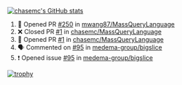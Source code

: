 [![chasemc's GitHub stats](https://github-readme-stats.vercel.app/api?username=chasemc)](https://github.com/anuraghazra/github-readme-stats)


<!--START_SECTION:activity-->
1. 💪 Opened PR [#250](https://github.com/mwang87/MassQueryLanguage/pull/250) in [mwang87/MassQueryLanguage](https://github.com/mwang87/MassQueryLanguage)
2. ❌ Closed PR [#1](https://github.com/chasemc/MassQueryLanguage/pull/1) in [chasemc/MassQueryLanguage](https://github.com/chasemc/MassQueryLanguage)
3. 💪 Opened PR [#1](https://github.com/chasemc/MassQueryLanguage/pull/1) in [chasemc/MassQueryLanguage](https://github.com/chasemc/MassQueryLanguage)
4. 🗣 Commented on [#95](https://github.com/medema-group/bigslice/issues/95#issuecomment-2643975821) in [medema-group/bigslice](https://github.com/medema-group/bigslice)
5. ❗ Opened issue [#95](https://github.com/medema-group/bigslice/issues/95) in [medema-group/bigslice](https://github.com/medema-group/bigslice)
<!--END_SECTION:activity-->
[![trophy](https://github-profile-trophy.vercel.app/?username=chasemc)](https://github.com/ryo-ma/github-profile-trophy)


